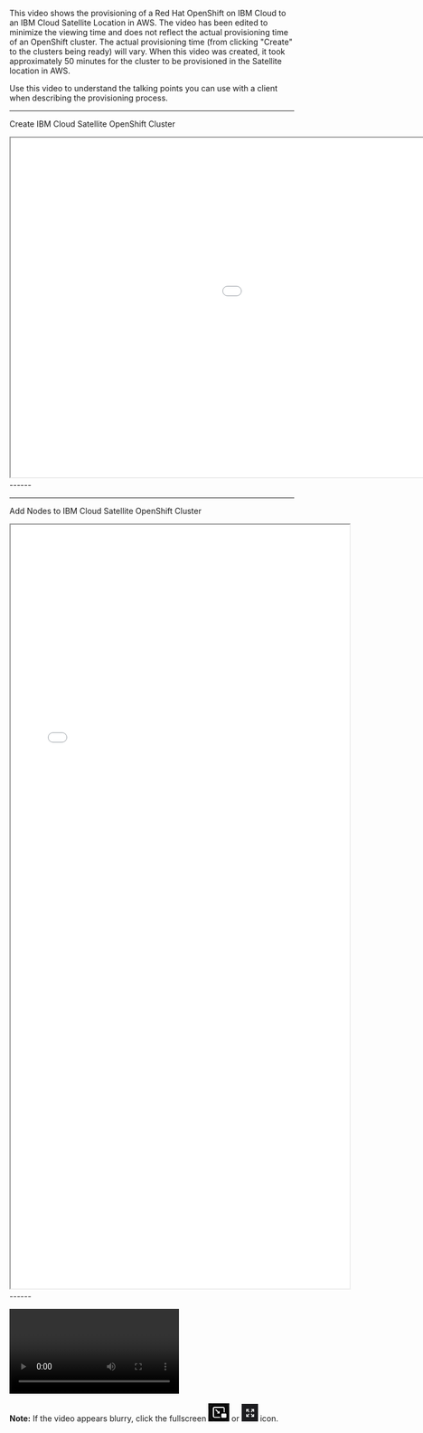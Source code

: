This video shows the provisioning of a Red Hat OpenShift on IBM Cloud to an IBM Cloud Satellite Location in AWS. The video has been edited to minimize the viewing time and does not reflect the actual provisioning time of an OpenShift cluster. The actual provisioning time (from clicking "Create" to the clusters being ready) will vary. When this video was created, it took approximately 50 minutes for the cluster to be provisioned in the Satellite location in AWS.

Use this video to understand the talking points you can use with a client when describing the provisioning process.

-------
Create IBM Cloud Satellite OpenShift Cluster
<div>
   <iframe src="../../includes/ROKS-AWS-create-3node/index.html"  height="600" width="1350"></iframe>
</div>
------

-------
Add Nodes to IBM Cloud Satellite OpenShift Cluster
   <iframe src="../../includes/ROKS-AWS-add-nodes/index.html" width="600" height="1350"></iframe>
------

![type:video](./_videos/IBMCloudSatellite-L3-DeployROKS-final.mp4)

**Note:** If the video appears blurry, click the fullscreen ![](_attachments/FullScreenVideo.png) or ![](_attachments/FullScreenVideo3.png) icon.
